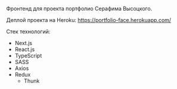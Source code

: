 Фронтенд для проекта портфолио Серафима Высоцкого.

Деплой проекта на Heroku: https://portfolio-face.herokuapp.com/

Стек технологий:
- Next.js
- React.js
- TypeScript
- SASS
- Axios
- Redux
  - Thunk
